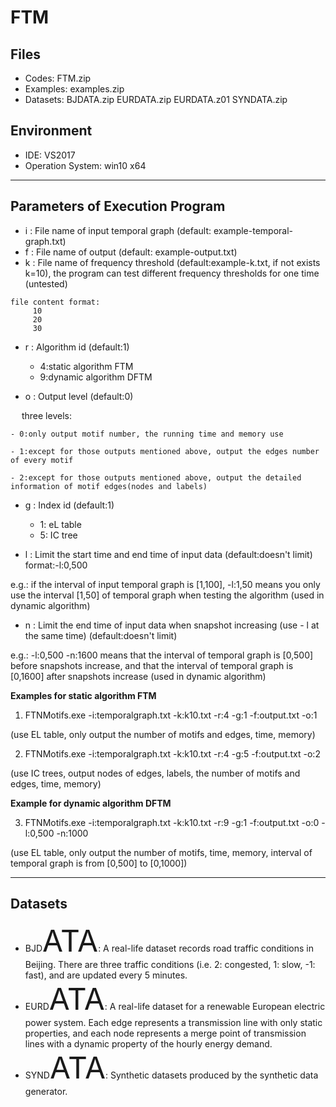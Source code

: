 # FTM
## Files
- Codes: FTM.zip
- Examples: examples.zip
- Datasets: BJDATA.zip EURDATA.zip EURDATA.z01 SYNDATA.zip

## Environment
- IDE: VS2017
- Operation System: win10 x64
***

## Parameters of Execution Program
- i : File name of input temporal graph (default: example-temporal-graph.txt)
- f : File name of output (default: example-output.txt)
- k : File name of frequency threshold (default:example-k.txt, if not exists k=10), the program can test different frequency thresholds for one time (untested)

```
file content format:
     10
     20
     30
```

- r : Algorithm id (default:1)
	
	- 4:static algorithm FTM
	- 9:dynamic algorithm DFTM

- o : Output level (default:0)
	
&ensp;&ensp; three levels:
		
	- 0:only output motif number, the running time and memory use
		
	- 1:except for those outputs mentioned above, output the edges number of every motif
		
	- 2:except for those outputs mentioned above, output the detailed information of motif edges(nodes and labels)

- g : Index id (default:1)

	- 1: eL table
	- 5: IC tree

- l : Limit the start time and end time of input data (default:doesn't limit) format:-l:0,500

e.g.: if the interval of input temporal graph is [1,100], -l:1,50 means you only use the interval [1,50] of temporal graph when testing the algorithm  (used in dynamic algorithm)

- n : Limit the end time of input data when snapshot increasing (use - l at the same time) (default:doesn't limit) 

e.g.: -l:0,500 -n:1600 means that the interval of temporal graph is [0,500] before snapshots increase, and that the interval of temporal graph is [0,1600] after snapshots increase (used in dynamic algorithm)

**Examples for static algorithm FTM**

1. FTNMotifs.exe -i:temporalgraph.txt -k:k10.txt -r:4 -g:1 -f:output.txt -o:1  

 (use EL table, only output the number of motifs and edges, time, memory)

2. FTNMotifs.exe -i:temporalgraph.txt -k:k10.txt -r:4 -g:5 -f:output.txt -o:2 

  (use IC trees, output nodes of edges, labels, the number of motifs and edges, time, memory) 

**Example for dynamic algorithm DFTM**

3. FTNMotifs.exe -i:temporalgraph.txt -k:k10.txt -r:9 -g:1 -f:output.txt -o:0 -l:0,500 -n:1000    

(use EL table, only output the number of motifs, time, memory, interval of temporal graph is from [0,500] to [0,1000]) 
***

## Datasets
- BJD<font size = 8>ATA</font>: A real-life dataset records road traffic conditions in Beijing. There are three traffic conditions (i.e. 2: congested, 1: slow, -1: fast), and are updated every 5 minutes. 
- EURD<font size = 8>ATA</font>: A real-life dataset for a renewable European electric power system. Each edge represents a transmission line with only static properties, and each node represents a merge point of transmission lines with a dynamic property of the hourly energy demand. 
- SYND<font size = 8>ATA</font>: Synthetic datasets produced by the synthetic data generator.